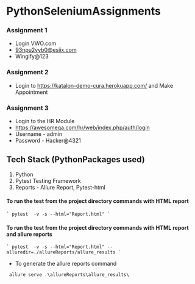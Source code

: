 # PythonSeleniumAssignments

### Assignment 1

- Login VWO.com
- 93npu2yyb0@esiix.com
- Wingify@123


### Assignment 2

- Login to https://katalon-demo-cura.herokuapp.com/ and Make Appointment


### Assignment 3


- Login to the HR Module
- https://awesomeqa.com/hr/web/index.php/auth/login
- Username - admin
- Password - Hacker@4321


## Tech Stack (PythonPackages used)
1. Python
2. Pytest Testing Framework
3. Reports - Allure Report, Pytest-html


#### To run the test from the project directory commands with HTML report

    ` pytest  -v -s --html="Report.html" `


#### To run the test from the project directory commands with HTML report and allure reports

    ` pytest  -v -s --html="Report.html" --alluredir=./allureReports/allure_results `
    
 - To generate the allure reports command

   


 `  allure serve .\allureReports\allure_results\   `
    
